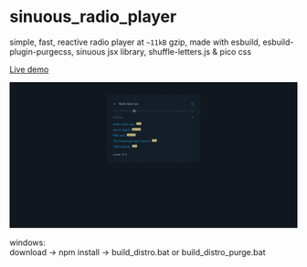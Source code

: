 # sinuous_radio_player
simple, fast, reactive radio player at `~11kB` gzip, made with esbuild, esbuild-plugin-purgecss, sinuous jsx library, shuffle-letters.js &amp; pico css

<a href="https://rwdevelopment.github.io/sinuous_radio_player" target="_blank">Live demo</a>

![Radio Player](screen.webp)

windows:  
download -> npm install -> build_distro.bat or build_distro_purge.bat
